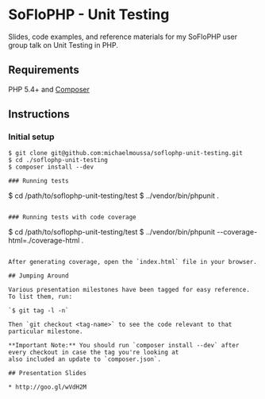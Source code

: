 # SoFloPHP - Unit Testing

Slides, code examples, and reference materials for my SoFloPHP user group talk on Unit Testing in PHP.

## Requirements

PHP 5.4+ and [Composer](https://getcomposer.org/)

## Instructions

### Initial setup
```
$ git clone git@github.com:michaelmoussa/soflophp-unit-testing.git
$ cd ./soflophp-unit-testing
$ composer install --dev

### Running tests
```
$ cd /path/to/soflophp-unit-testing/test
$ ../vendor/bin/phpunit .
```

### Running tests with code coverage
```
$ cd /path/to/soflophp-unit-testing/test
$ ../vendor/bin/phpunit --coverage-html=./coverage-html .
```

After generating coverage, open the `index.html` file in your browser.

## Jumping Around

Various presentation milestones have been tagged for easy reference. To list them, run:

`$ git tag -l -n`

Then `git checkout <tag-name>` to see the code relevant to that particular milestone.

**Important Note:** You should run `composer install --dev` after every checkout in case the tag you're looking at
also included an update to `composer.json`.

## Presentation Slides

* http://goo.gl/wVdH2M
